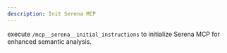 ```yaml
---
description: Init Serena MCP
---
```


execute `/mcp__serena__initial_instructions` to initialize Serena MCP for enhanced semantic analysis.
